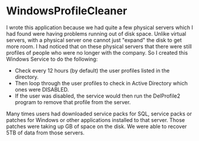 # WindowsProfileCleaner
I wrote this application because we had quite a few physical servers which I had found were having problems running out of disk space.  Unlike virtual servers, with a physical server one cannot just "expand" the disk to get more room.  I had noticed that on these physical servers that there were still profiles of people who were no longer with the company.  So I created this Windows Service to do the following:

- Check every 12 hours (by default) the user profiles listed in the directory.  
- Then loop through the user profiles to check in Active Directory which ones were DISABLED.  
- If the user was disabled, the service would then run the DelProfile2 program to remove that profile from the server.  

Many times users had downloaded service packs for SQL, service packs or patches for Windows or other applications installed to that server.  Those patches were taking up GB of space on the disk.  We were able to recover 5TB of data from those servers.
